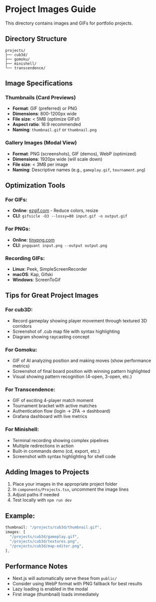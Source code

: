 # Project Images Guide

This directory contains images and GIFs for portfolio projects.

## Directory Structure

```
projects/
├── cub3d/
├── gomoku/
├── minishell/
└── transcendence/
```

## Image Specifications

### Thumbnails (Card Previews)
- **Format**: GIF (preferred) or PNG
- **Dimensions**: 800-1200px wide
- **File size**: < 5MB (optimize GIFs!)
- **Aspect ratio**: 16:9 recommended
- **Naming**: `thumbnail.gif` or `thumbnail.png`

### Gallery Images (Modal View)
- **Format**: PNG (screenshots), GIF (demos), WebP (optimized)
- **Dimensions**: 1920px wide (will scale down)
- **File size**: < 3MB per image
- **Naming**: Descriptive names (e.g., `gameplay.gif`, `tournament.png`)

## Optimization Tools

### For GIFs:
- **Online**: [ezgif.com](https://ezgif.com/optimize) - Reduce colors, resize
- **CLI**: `gifsicle -O3 --lossy=80 input.gif -o output.gif`

### For PNGs:
- **Online**: [tinypng.com](https://tinypng.com)
- **CLI**: `pngquant input.png --output output.png`

### Recording GIFs:
- **Linux**: Peek, SimpleScreenRecorder
- **macOS**: Kap, Gifski
- **Windows**: ScreenToGif

## Tips for Great Project Images

### For cub3D:
- Record gameplay showing player movement through textured 3D corridors
- Screenshot of .cub map file with syntax highlighting
- Diagram showing raycasting concept

### For Gomoku:
- GIF of AI analyzing position and making moves (show performance metrics)
- Screenshot of final board position with winning pattern highlighted
- Visual showing pattern recognition (4-open, 3-open, etc.)

### For Transcendence:
- GIF of exciting 4-player match moment
- Tournament bracket with active matches
- Authentication flow (login → 2FA → dashboard)
- Grafana dashboard with live metrics

### For Minishell:
- Terminal recording showing complex pipelines
- Multiple redirections in action
- Built-in commands demo (cd, export, etc.)
- Screenshot with syntax highlighting for shell code

## Adding Images to Projects

1. Place your images in the appropriate project folder
2. In `components/Projects.tsx`, uncomment the image lines
3. Adjust paths if needed
4. Test locally with `npm run dev`

## Example:

```typescript
thumbnail: "/projects/cub3d/thumbnail.gif",
images: [
  "/projects/cub3d/gameplay.gif",
  "/projects/cub3d/textures.png",
  "/projects/cub3d/map-editor.png",
],
```

## Performance Notes

- Next.js will automatically serve these from `public/`
- Consider using WebP format with PNG fallback for best results
- Lazy loading is enabled in the modal
- First image (thumbnail) loads immediately
